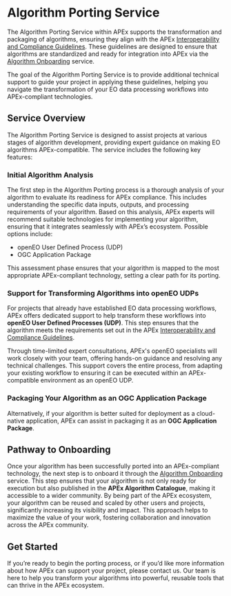 # Algorithm Porting Service

The Algorithm Porting Service within APEx supports the transformation and packaging of
algorithms, ensuring they align with the
APEx [Interoperability and Compliance Guidelines](../interoperability/index.md). These guidelines are designed
to ensure that algorithms are standardized and ready for integration into APEx via
the [Algorithm Onboarding](onboarding.md) service.

The goal of the Algorithm Porting Service is to provide additional technical support to guide your project in applying
these guidelines, helping you navigate the transformation of your EO data processing workflows into APEx-compliant
technologies.

## Service Overview

The Algorithm Porting Service is designed to assist projects at various stages of algorithm development, providing
expert guidance on making EO algorithms APEx-compatible. The service includes the following key
features:

### Initial Algorithm Analysis

The first step in the Algorithm Porting process is a thorough analysis of your algorithm to evaluate its readiness for
APEx compliance. This includes understanding the specific data inputs, outputs, and processing requirements of your
algorithm. Based on this analysis, APEx experts will recommend suitable technologies for implementing your algorithm,
ensuring that it integrates seamlessly with APEx’s ecosystem. Possible options include:

- openEO User Defined Process (UDP)
- OGC Application Package

This assessment phase ensures that your algorithm is mapped to the most appropriate APEx-compliant technology, setting a
clear path for its porting.

### Support for Transforming Algorithms into openEO UDPs

For projects that already have established EO data processing workflows, APEx offers dedicated support to help transform
these workflows into **openEO User Defined Processes (UDP)**. This step ensures that the algorithm meets the
requirements set out in the APEx [Interoperability and Compliance Guidelines]().

Through time-limited expert consultations, APEx's openEO specialists will work closely with your team, offering hands-on
guidance and resolving any technical challenges. This support covers the entire process, from adapting your existing
workflow to ensuring it can be executed within an APEx-compatible environment as an openEO UDP.

### Packaging Your Algorithm as an OGC Application Package

Alternatively, if your algorithm is better suited for deployment as a cloud-native application, APEx can assist in
packaging it as an **OGC Application Package**.

## Pathway to Onboarding

Once your algorithm has been successfully ported into an APEx-compliant technology, the next step is to onboard it
through the [Algorithm Onboarding](onboarding.md) service. This step ensures that your algorithm is not only ready for
execution but also published in the **APEx Algorithm Catalogue**, making it accessible to a wider community. By being
part of the APEx ecosystem, your algorithm can be reused and scaled by other users and projects, significantly
increasing its visibility and impact. This approach helps to maximize the value of your work, fostering collaboration
and innovation across the APEx community.

## Get Started

If you’re ready to begin the porting process, or if you’d like more information about how APEx can support your project,
please contact us. Our team is here to help you transform your algorithms into powerful, reusable
tools that can thrive in the APEx ecosystem.
